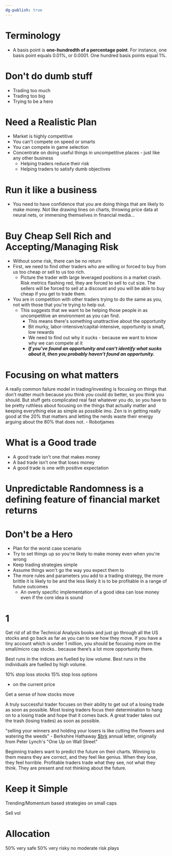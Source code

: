 ```yaml
---
dg-publish: true
---
```

# Terminology 
- A basis point is **one-hundredth of a percentage point**. For instance, one basis point equals 0.01%, or 0.0001. One hundred basis points equal 1%.


# Don't do dumb stuff
- Trading too much
- Trading too big
- Trying to be a hero

# Need a Realistic Plan
- Market is highly competitive
- You can't compete on speed or smarts
- You can compete in game selection
- Concentrate on doing useful things in uncompetitive places - just like any other business
	- Helping traders reduce their risk
	- Helping traders to satisfy dumb objectives

# Run it like a business
- You need to have confidence that you are doing things that are likely to make money. Not like drawing lines on charts, throwing price data at neural nets, or immersing themselves in financial media…

# Buy Cheap Sell Rich and Accepting/Managing Risk
- Without some risk, there can be no return
- First, we need to find other traders who are willing or forced to buy from us too cheap or sell to us too rich.
	- Picture the trader with large leveraged positions in a market crash. Risk metrics flashing red, they are forced to sell to cut size. The sellers will be forced to sell at a discount and you will be able to buy cheap if you get to trade them.
- You are in competition with other traders trying to do the same as you, not with those that you're trying to help out.
	- This suggests that we want to be helping those people in as uncompetitive an environment as you can find.
		- This means there's something unattractive about the opportunity
		- Bit murky, labor-intensive/capital-intensive, opportunity is small, low rewards
		- We need to find out why it sucks - because we want to know why we can compete at it
		- **_If you’ve found an opportunity and can’t identify what sucks about it, then you probably haven’t found an opportunity._**

# Focusing on what matters

A really common failure model in trading/investing is focusing on things that don't matter much because you think you could do better, so you think you should. But stuff gets complicated real fast whatever you do, so you have to be pretty ruthless about focusing on the things that actually matter and keeping everything else as simple as possible imo. Zen is in getting really good at the 20% that matters and letting the nerds waste their energy arguing about the 80% that does not. - Robotjames

# What is a Good trade
- A good trade isn't one that makes money
- A bad trade isn't one that loses money
- A good trade is one with positive expectation

# Unpredictable Randomness is a defining feature of financial market returns



# Don't be a Hero
- Plan for the worst case scenario
- Try to set things up so you're likely to make money even when you're wrong
- Keep trading strategies simple
- Assume things won't go the way you expect them to
- The more rules and parameters you add to a trading strategy, the more brittle it is likely to be and the less likely it is to be profitable in a range of future outcomes
	- An overly specific implementation of a good idea can lose money even if the core idea is sound


# 1
Get rid of all the Technical Analysis books and just go through all the US stocks and go back as far as you can to see how they move.
If you have a tiny account which is under 1 million, you should be focusing more on the small/micro cap stocks.. because there’s a lot more opportunity there.

Best runs in the indices are fuelled by low volume.
Best runs in the individuals are fuelled by high volume.

10% stop loss stocks
15% stop loss options
- on the current price

Get a sense of how stocks move


A truly successful trader focuses on their ability to get out of a losing trade as soon as possible. Most losing traders focus their determination to hang on to a losing trade and hope that it comes back. A great trader takes out the trash (losing trades) as soon as possible.

"selling your winners and holding your losers is like cutting the flowers and watering the weeds" - Berkshire Hathaway [$brk](https://twitter.com/search?q=%24brk&src=cashtag_click) annual letter, originally from Peter Lynch's "One Up on Wall Street"

Beginning traders want to predict the future on their charts. Winning to them means they are correct, and they feel like genius. When they lose, they feel horrible. Profitable traders trade what they see, not what they think. They are present and not thinking about the future.

# Keep it Simple
Trending/Momentum based strategies on small caps


Sell vol 

# Allocation
50% very safe
50% very risky
no moderate risk plays